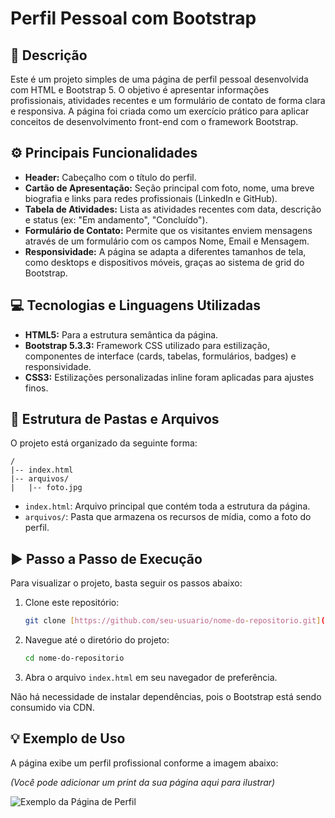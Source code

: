 # Perfil Pessoal com Bootstrap

## 📝 Descrição

Este é um projeto simples de uma página de perfil pessoal desenvolvida com HTML e Bootstrap 5. O objetivo é apresentar informações profissionais, atividades recentes e um formulário de contato de forma clara e responsiva. A página foi criada como um exercício prático para aplicar conceitos de desenvolvimento front-end com o framework Bootstrap.

## ⚙️ Principais Funcionalidades

- **Header:** Cabeçalho com o título do perfil.
- **Cartão de Apresentação:** Seção principal com foto, nome, uma breve biografia e links para redes profissionais (LinkedIn e GitHub).
- **Tabela de Atividades:** Lista as atividades recentes com data, descrição e status (ex: "Em andamento", "Concluído").
- **Formulário de Contato:** Permite que os visitantes enviem mensagens através de um formulário com os campos Nome, Email e Mensagem.
- **Responsividade:** A página se adapta a diferentes tamanhos de tela, como desktops e dispositivos móveis, graças ao sistema de grid do Bootstrap.

## 💻 Tecnologias e Linguagens Utilizadas

- **HTML5:** Para a estrutura semântica da página.
- **Bootstrap 5.3.3:** Framework CSS utilizado para estilização, componentes de interface (cards, tabelas, formulários, badges) e responsividade.
- **CSS3:** Estilizações personalizadas inline foram aplicadas para ajustes finos.

## 📁 Estrutura de Pastas e Arquivos

O projeto está organizado da seguinte forma:

```
/
|-- index.html
|-- arquivos/
|   |-- foto.jpg
```

- `index.html`: Arquivo principal que contém toda a estrutura da página.
- `arquivos/`: Pasta que armazena os recursos de mídia, como a foto do perfil.

## ▶️ Passo a Passo de Execução

Para visualizar o projeto, basta seguir os passos abaixo:

1.  Clone este repositório:
    ```sh
    git clone [https://github.com/seu-usuario/nome-do-repositorio.git](https://github.com/seu-usuario/nome-do-repositorio.git)
    ```
2.  Navegue até o diretório do projeto:
    ```sh
    cd nome-do-repositorio
    ```
3.  Abra o arquivo `index.html` em seu navegador de preferência.

Não há necessidade de instalar dependências, pois o Bootstrap está sendo consumido via CDN.

## 💡 Exemplo de Uso

A página exibe um perfil profissional conforme a imagem abaixo:

*(Você pode adicionar um print da sua página aqui para ilustrar)*

![Exemplo da Página de Perfil](https://i.imgur.com/URL-DA-SUA-IMAGEM.png)
